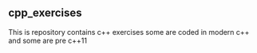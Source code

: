 ## cpp_exercises

This is repository contains c++ exercises some are coded in modern c++ and some are pre c++11
